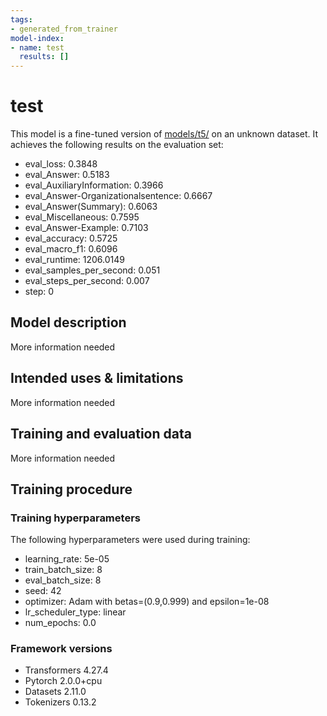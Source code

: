 ```yaml
---
tags:
- generated_from_trainer
model-index:
- name: test
  results: []
---
```


<!-- This model card has been generated automatically according to the information the Trainer had access to. You
should probably proofread and complete it, then remove this comment. -->

# test

This model is a fine-tuned version of [models/t5/](https://huggingface.co/models/t5/) on an unknown dataset.
It achieves the following results on the evaluation set:
- eval_loss: 0.3848
- eval_Answer: 0.5183
- eval_AuxiliaryInformation: 0.3966
- eval_Answer-Organizationalsentence: 0.6667
- eval_Answer(Summary): 0.6063
- eval_Miscellaneous: 0.7595
- eval_Answer-Example: 0.7103
- eval_accuracy: 0.5725
- eval_macro_f1: 0.6096
- eval_runtime: 1206.0149
- eval_samples_per_second: 0.051
- eval_steps_per_second: 0.007
- step: 0

## Model description

More information needed

## Intended uses & limitations

More information needed

## Training and evaluation data

More information needed

## Training procedure

### Training hyperparameters

The following hyperparameters were used during training:
- learning_rate: 5e-05
- train_batch_size: 8
- eval_batch_size: 8
- seed: 42
- optimizer: Adam with betas=(0.9,0.999) and epsilon=1e-08
- lr_scheduler_type: linear
- num_epochs: 0.0

### Framework versions

- Transformers 4.27.4
- Pytorch 2.0.0+cpu
- Datasets 2.11.0
- Tokenizers 0.13.2
